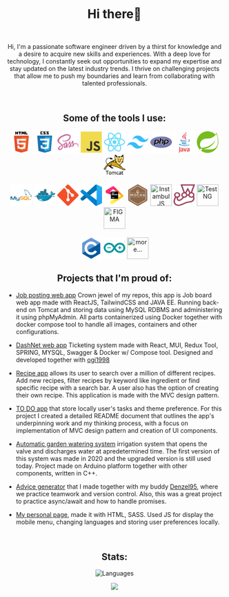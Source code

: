 <h1 align="center">Hi there👋</h1>
<div align="center">
</div>
  <br>

<div align="center">
  <p>Hi, I'm a passionate software engineer driven by a thirst for knowledge and a desire to acquire new skills and experiences. With a deep love for technology, I constantly seek out opportunities to expand my expertise and stay updated on the latest industry trends. I thrive on challenging projects that allow me to push my boundaries and learn from collaborating with talented professionals.</p>
</div>
  <br>

<h2 align="center">Some of the tools I use:</h2>

<div align="center">
  <img src="https://github.com/devicons/devicon/blob/master/icons/html5/html5-original-wordmark.svg" title="HTML" width="50" hight="50"/>
  <img src="https://github.com/devicons/devicon/blob/master/icons/css3/css3-original-wordmark.svg" title="CSS3" width="50" height="50"/>
<img src="https://github.com/devicons/devicon/blob/master/icons/sass/sass-original.svg" title="SASS" width="50" height="50"/>
  <img src="https://raw.githubusercontent.com/devicons/devicon/master/icons/javascript/javascript-original.svg" title="JS" width="50" height="50"/>
  <img src="https://github.com/devicons/devicon/blob/master/icons/react/react-original.svg" title="ReactJS" width="50" height="50"/>

  <img src="https://github.com/devicons/devicon/blob/master/icons/tailwindcss/tailwindcss-original.svg" title="TailwindCSS" width="50" height="50"/>
   <img src="https://github.com/devicons/devicon/blob/master/icons/php/php-original.svg" title="PHP" width="50" height="50"/>
  <img src="https://github.com/devicons/devicon/blob/master/icons/java/java-original-wordmark.svg" title="JAVA" width="50" height="50"/>
  <img src="https://raw.githubusercontent.com/devicons/devicon/55609aa5bd817ff167afce0d965585c92040787a/icons/spring/spring-original.svg" title="Spring" width="50" height="50"/>
  <img src="https://github.com/devicons/devicon/blob/master/icons/tomcat/tomcat-original-wordmark.svg" title="TOMCAT" width="50" height="50"/>
	<br>
	<br>
  <img src="https://github.com/devicons/devicon/blob/master/icons/mysql/mysql-original-wordmark.svg" title="MYSQL" width="50" height="50"/>
  <img src="https://raw.githubusercontent.com/devicons/devicon/1119b9f84c0290e0f0b38982099a2bd027a48bf1/icons/docker/docker-original.svg" title="DOCKER" width="50" height="50"/>
  <img src="https://github.com/devicons/devicon/blob/master/icons/git/git-original.svg" title="GIT" width="50" height="50"/>

  <img src="https://github.com/devicons/devicon/blob/master/icons/vscode/vscode-original.svg" title="VSCODE" width="50" height="50"/>
  <img src="https://github.com/devicons/devicon/blob/master/icons/jetbrains/jetbrains-original.svg" title="JETBRAINS" width="50" height="50"/>
  <img src="https://github.com/devicons/devicon/blob/master/icons/mocha/mocha-plain.svg" title="MOCHAJS" width="50" height="50"/>
  <img src="https://avatars.githubusercontent.com/u/13523395?s=48&v=4" title="InstambulJS" width="50" height="50"/>
  <img src="https://github.com/devicons/devicon/blob/master/icons/jest/jest-plain.svg" title="JestJS" width="50" height="50"/>
  <img src="https://howtodoinjava.com/wp-content/uploads/2014/12/TestNG.png" title="TestNG" width="50" height="50"/>
  <img src="https://cdn.jsdelivr.net/gh/devicons/devicon/icons/figma/figma-original.svg" title="FIGMA" width="50" height="50"/>
	<br>
	<br>
   <img src="https://github.com/devicons/devicon/blob/master/icons/c/c-original.svg" title="C" width="50" height="50"/>
  <img src="https://github.com/devicons/devicon/blob/master/icons/arduino/arduino-original.svg" title="ARDUINO" width="50" height="50"/>
  <img src="https://2minutes2winit.com/wp-content/uploads/2018/07/many-more.png" title="more..." width="50" height="50"/>
</div>
  


<h2 align="center">
  Projects that I'm proud of:
  </h2>
  <div> 
				  
  - [Job posting web app](https://github.com/Blagoja95/job-posting-web-app) Crown jewel of my repos, this app is Job board web app made with ReactJS, TailwindCSS and JAVA EE. Running back-end on Tomcat and storing data using MySQL RDBMS and administering it using phpMyAdmin. All parts containerized using Docker together with docker compose tool to handle all images, containers and other configurations.
  
  - [DashNet web app](https://github.com/Blagoja95/DashNET) Ticketing system made with React, MUI, Redux Tool, SPRING, MYSQL, Swagger & Docker w/ Compose tool. Designed and developed together with [ogi1998](https://github.com/ogi1998)
                  
  - [Recipe app](https://recipe-app-demo-bb.netlify.app)  allows its user to search over a million of different recipes. Add new recipes, filter recipes by keyword like ingredient or find specific recipe with a search bar. A user also has the option of creating their own recipe. This application is made with the MVC design pattern.
  
  - [TO DO app](https://github.com/Blagoja95/todo-app) that store locally user's tasks and theme preference. For this project I created a detailed README document that outlines the app's underpinning work and my thinking process, with a focus on implementation of MVC design pattern and creation of UI components.
    
- [Automatic garden watering system](https://github.com/Blagoja95/automatic-garden-watering-sys-aurdion) irrigation system that opens the valve and discharges water at apredetermined time. The first version of this system was made in 2020 and the upgraded version is still used today. Project made on Arduino platform together with other components, written in C++.

- [Advice generator](https://blagoja95.github.io/advice-generator-app-challenge-hub) that I made together with my buddy [Denzel95](https://github.com/Denzel95), where we practice teamwork and version control. Also, this was a great project to practice async/await and how to handle promises.

- [My personal page](https://blagoja95.github.io/borisblagojevic.github.io/), made it with HTML, SASS. Used JS for display the mobile menu, changing languages and storing user preferences locally.
                  </div>
  <br>
		  

<div align="center">
<h2>Stats:</h2>

 ![Languages](https://github-readme-stats.vercel.app/api/top-langs/?username=Blagoja95&theme=tokyonight&hide=html,css,scss&langs_count=4&layout=donut)
<br>

 ![](https://github-readme-stats.vercel.app/api?username=Blagoja95&show_icons=true&theme=tokyonight&hide=stars&rank_icon=github)
